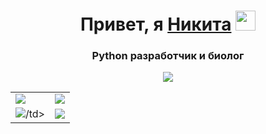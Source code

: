 <div align="center">
    <h1>Привет, я <a href="https://hukumabob.github.io/" target="_blank">Никита</a> <img src="https://github.com/blackcater/blackcater/raw/main/images/Hi.gif" height="32"/></h1>
    <h3>Python разработчик и биолог</h3>
</div>

<div align="center">   
    <img src="https://github-profile-summary-cards.vercel.app/api/cards/profile-details?username=HukumaBob&theme=solarized_dark" />
</div>

<div align="center">
    <table>
        <tr>
            <td> <img src="https://github-profile-summary-cards.vercel.app/api/cards/most-commit-language?username=HukumaBob&theme=solarized_dark)" /></td>
            <td><img src="https://github-profile-summary-cards.vercel.app/api/cards/repos-per-language?username=HukumaBob&theme=solarized_dark)" /></td>
        </tr>
        <tr>
            <td><img src="https://github-profile-summary-cards.vercel.app/api/cards/stats?username=HukumaBob&theme=solarized_dark)"< />/td>
            <td><img src="https://github-profile-summary-cards.vercel.app/api/cards/productive-time?username=HukumaBob&theme=solarized_dark)" /></td>
        </tr>
    </table>
</div>

